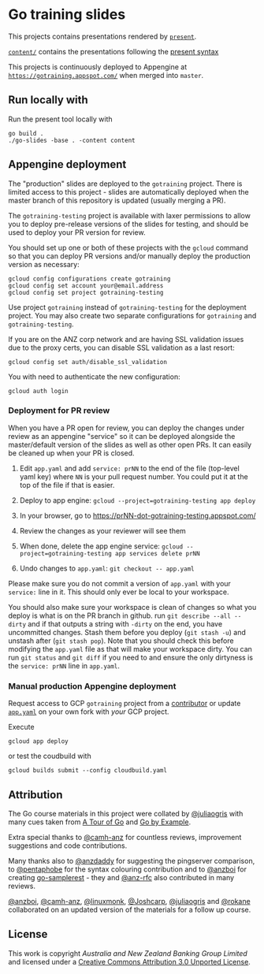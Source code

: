 # Go training slides

This projects contains presentations rendered by [`present`](https://godoc.org/golang.org/x/tools/cmd/present).

[`content/`](content) contains the presentations following the [present syntax](https://godoc.org/golang.org/x/tools/present)

This projects is continuously deployed to Appengine at [`https://gotraining.appspot.com/`](https://gotraining.appspot.com) when merged into `master`.

## Run locally with

Run the present tool locally with

    go build .
    ./go-slides -base . -content content


## Appengine deployment

The "production" slides are deployed to the `gotraining` project. There is
limited access to this project - slides are automatically deployed when
the master branch of this repository is updated (usually merging a PR).

The `gotraining-testing` project is available with laxer permissions to
allow you to deploy pre-release versions of the slides for testing, and
should be used to deploy your PR version for review.

You should set up one or both of these projects with the `gcloud`
command so that you can deploy PR versions and/or manually deploy the
production version as necessary:

    gcloud config configurations create gotraining
    gcloud config set account your@email.address
    gcloud config set project gotraining-testing

Use project `gotraining` instead of `gotraining-testing` for the
deployment project. You may also create two separate configurations
for `gotraining` and `gotraining-testing`.

If you are on the ANZ corp network and are having SSL validation issues
due to the proxy certs, you can disable SSL validation as a last resort:

    gcloud config set auth/disable_ssl_validation

You with need to authenticate the new configuration:

    gcloud auth login


### Deployment for PR review

When you have a PR open for review, you can deploy the changes under
review as an appengine "service" so it can be deployed alongside the
master/default version of the slides as well as other open PRs. It can
easily be cleaned up when your PR is closed.

1. Edit `app.yaml` and add `service: prNN` to the end of the file
   (top-level yaml key) where `NN` is your pull request number. You
   could put it at the top of the file if that is easier.

1. Deploy to app engine: `gcloud --project=gotraining-testing app deploy`

1. In your browser, go to https://prNN-dot-gotraining-testing.appspot.com/

1. Review the changes as your reviewer will see them

1. When done, delete the app engine service:
     `gcloud --project=gotraining-testing app services delete prNN`

1. Undo changes to `app.yaml`: `git checkout -- app.yaml`

Please make sure you do not commit a version of `app.yaml` with your
`service:` line in it. This should only ever be local to your workspace.

You should also make sure your workspace is clean of changes so what you
deploy is what is on the PR branch in github. run `git describe --all
--dirty` and if that outputs a string with `-dirty` on the end, you have
uncommitted changes. Stash them before you deploy (`git stash -u`) and
unstash after (`git stash pop`). Note that you should check this before
modifying the `app.yaml` file as that will make your workspace dirty.
You can run `git status` and `git diff` if you need to and ensure the
only dirtyness is the `service: prNN` line in `app.yaml`.

### Manual production Appengine deployment

Request access to GCP `gotraining` project from a [contributor](https://github.com/anz-bank/go-slides/graphs/contributors) or update [`app.yaml`](app.yaml) on your own fork with _your_ GCP project.

Execute

    gcloud app deploy

or test the coudbuild with

    gcloud builds submit --config cloudbuild.yaml

## Attribution

The Go course materials in this project were collated by [@juliaogris](https://github.com/juliaogris) with many cues taken from [A Tour of Go](https://tour.golang.org/) and [Go by Example](https://gobyexample.com/).

Extra special thanks to [@camh-anz](https://github.com/camh-anz) for countless reviews, improvement suggestions and code contributions.

Many thanks also to [@anzdaddy](https://github.com/anzdaddy) for suggesting the pingserver comparison, to [@pentaphobe](https://github.com/pentaphobe) for the syntax colouring contribution and to [@anzboi](https://github.com/anzboi) for creating [go-samplerest](https://github.com/anz-bank/go-samplerest) - they and [@anz-rfc](https://github.com/anz-rfc) also contributed in many reviews.

[@anzboi](https://github.com/anzboi), [@camh-anz](https://github.com/camh-anz), [@linuxmonk](https://github.com/linuxmonk), [@Joshcarp](https://github.com/Joshcarp), [@juliaogris](https://github.com/juliaogris) and [@rokane](https://github.com/rokane) collaborated on an updated version of the materials for a follow up course.

## License

This work is copyright _Australia and New Zealand Banking Group Limited_ and licensed under a [Creative Commons Attribution 3.0 Unported License](https://creativecommons.org/licenses/by/3.0/).
